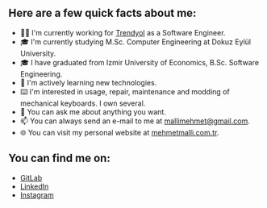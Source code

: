 ## Here are a few quick facts about me: 


- 👨‍💻 I'm currently working for [Trendyol](https://www.trendyol.com/) as a Software Engineer.
- 🎓 I'm currently studying M.Sc. Computer Engineering at Dokuz Eylül University.
- 🎓 I have graduated from Izmir University of Economics, B.Sc. Software Engineering.
- 🌱 I'm actively learning new technologies.
- ⌨️ I'm interested in usage, repair, maintenance and modding of mechanical keyboards. I own several.
- 💬 You can ask me about anything you want.
- 📫 You can always send an e-mail to me at [mallimehmet@gmail.com](mailto:mallimehmet@gmail.com).
- 🌐 You can visit my personal website at [mehmetmalli.com.tr](https://mehmetmalli.com.tr).

## You can find me on: 
- [GitLab](https://gitlab.com/mehmetmalli)
- [LinkedIn](https://www.linkedin.com/in/mehmetmalli)
- [Instagram](https://www.instagram.com/mehmetmalli)

